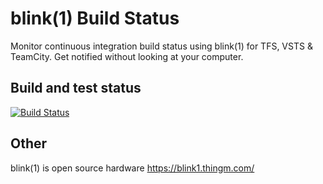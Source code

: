 # blink(1) Build Status

Monitor continuous integration build status using blink(1) for TFS, VSTS & TeamCity. Get notified without looking at your computer.

## Build and test status

[![Build Status](https://travis-ci.org/jerryjoseph-net/Blink1BuildStatus.svg?branch=master)](https://travis-ci.org/jerryjoseph-net/Blink1BuildStatus)

## Other

blink(1) is open source hardware https://blink1.thingm.com/

